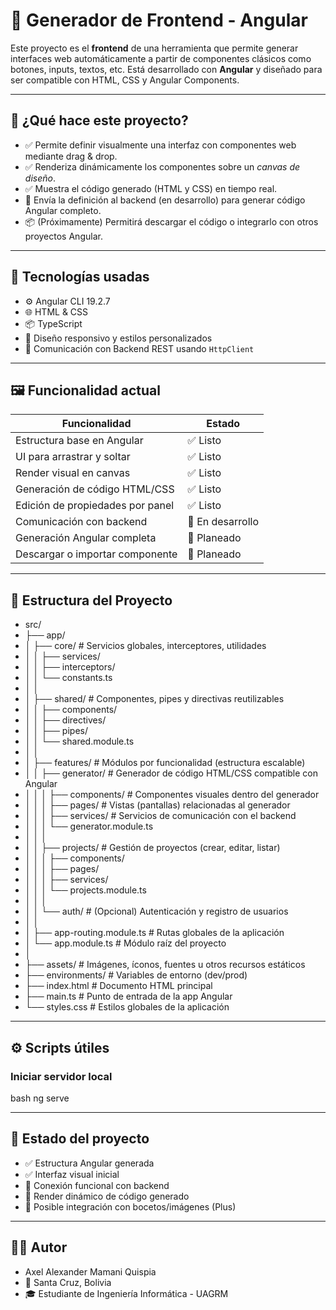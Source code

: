 # 🎨 Generador de Frontend - Angular

Este proyecto es el **frontend** de una herramienta que permite generar interfaces web automáticamente a partir de componentes clásicos como botones, inputs, textos, etc. Está desarrollado con **Angular** y diseñado para ser compatible con HTML, CSS y Angular Components.

---

## 🚀 ¿Qué hace este proyecto?

- ✅ Permite definir visualmente una interfaz con componentes web mediante drag & drop.
- ✅ Renderiza dinámicamente los componentes sobre un *canvas de diseño*.
- ✅ Muestra el código generado (HTML y CSS) en tiempo real.
- 🔁 Envía la definición al backend (en desarrollo) para generar código Angular completo.
- 📦 (Próximamente) Permitirá descargar el código o integrarlo con otros proyectos Angular.

---

## 🧱 Tecnologías usadas

- ⚙️ Angular CLI 19.2.7
- 🌐 HTML & CSS
- 📦 TypeScript
- 🎨 Diseño responsivo y estilos personalizados
- 🔁 Comunicación con Backend REST usando `HttpClient`

---

## 🖼️ Funcionalidad actual

| Funcionalidad                       | Estado  |
|------------------------------------|---------|
| Estructura base en Angular         | ✅ Listo |
| UI para arrastrar y soltar         | ✅ Listo |
| Render visual en canvas            | ✅ Listo |
| Generación de código HTML/CSS      | ✅ Listo |
| Edición de propiedades por panel   | ✅ Listo |
| Comunicación con backend           | 🔄 En desarrollo |
| Generación Angular completa        | 🧠 Planeado |
| Descargar o importar componente    | 🧠 Planeado |

---


## 📁 Estructura del Proyecto

- src/
- ├── app/
- │   ├── core/                     # Servicios globales, interceptores, utilidades
- │   │   ├── services/
- │   │   ├── interceptors/
- │   │   └── constants.ts
- │   │
- │   ├── shared/                   # Componentes, pipes y directivas reutilizables
- │   │   ├── components/
- │   │   ├── directives/
- │   │   ├── pipes/
- │   │   └── shared.module.ts
- │   │
- │   ├── features/                 # Módulos por funcionalidad (estructura escalable)
- │   │   ├── generator/            # Generador de código HTML/CSS compatible con Angular
- │   │   │   ├── components/       # Componentes visuales dentro del generador
- │   │   │   ├── pages/            # Vistas (pantallas) relacionadas al generador
- │   │   │   ├── services/         # Servicios de comunicación con el backend
- │   │   │   └── generator.module.ts
- │   │   │
- │   │   ├── projects/             # Gestión de proyectos (crear, editar, listar)
- │   │   │   ├── components/
- │   │   │   ├── pages/
- │   │   │   ├── services/
- │   │   │   └── projects.module.ts
- │   │   │
- │   │   └── auth/                 # (Opcional) Autenticación y registro de usuarios
- │   │
- │   ├── app-routing.module.ts     # Rutas globales de la aplicación
- │   └── app.module.ts             # Módulo raíz del proyecto
- │
- ├── assets/                       # Imágenes, íconos, fuentes u otros recursos estáticos
- ├── environments/                 # Variables de entorno (dev/prod)
- ├── index.html                    # Documento HTML principal
- ├── main.ts                       # Punto de entrada de la app Angular
- └── styles.css                    # Estilos globales de la aplicación


---

## ⚙️ Scripts útiles

### Iniciar servidor local

bash
ng serve

---

##  📌 Estado del proyecto

- ✅ Estructura Angular generada
- ✅ Interfaz visual inicial
- 🚧 Conexión funcional con backend
- 🚧 Render dinámico de código generado
- 🧠 Posible integración con bocetos/imágenes (Plus)

---

##  🧑‍💻 Autor
- Axel Alexander Mamani Quispia
- 📍 Santa Cruz, Bolivia
- 🎓 Estudiante de Ingeniería Informática - UAGRM